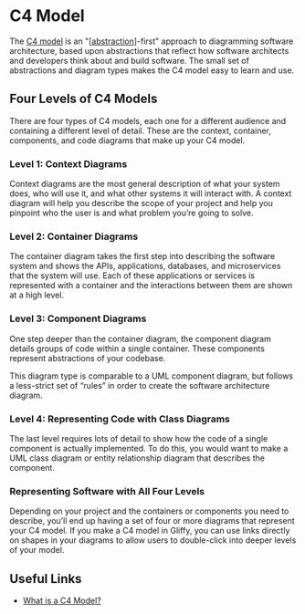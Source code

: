 # C4 Model

The [C4 model](https://c4model.com/) is an "[[abstraction]]-first" approach to diagramming software architecture, based upon abstractions that reflect how software architects and developers think about and build software. The small set of abstractions and diagram types makes the C4 model easy to learn and use.

## Four Levels of C4 Models
There are four types of C4 models, each one for a different audience and containing a different level of detail. These are the context, container, components, and code diagrams that make up your C4 model.

### Level 1: Context Diagrams
Context diagrams are the most general description of what your system does, who will use it, and what other systems it will interact with. A context diagram will help you describe the scope of your project and help you pinpoint who the user is and what problem you’re going to solve.

### Level 2: Container Diagrams
The container diagram takes the first step into describing the software system and shows the APIs, applications, databases, and microservices that the system will use. Each of these applications or services is represented with a container and the interactions between them are shown at a high level.

### Level 3: Component Diagrams
One step deeper than the container diagram, the component diagram details groups of code within a single container. These components represent abstractions of your codebase.

This diagram type is comparable to a UML component diagram, but follows a less-strict set of “rules” in order to create the software architecture diagram.

### Level 4: Representing Code with Class Diagrams
The last level requires lots of detail to show how the code of a single component is actually implemented. To do this, you would want to make a UML class diagram or entity relationship diagram that describes the component.

### Representing Software with All Four Levels
Depending on your project and the containers or components you need to describe, you’ll end up having a set of four or more diagrams that represent your C4 model. If you make a C4 model in Gliffy, you can use links directly on shapes in your diagrams to allow users to double-click into deeper levels of your model.

## Useful Links
- [What is a C4 Model?](https://www.gliffy.com/blog/c4-model)

[//begin]: # "Autogenerated link references for markdown compatibility"
[abstraction]: ../software-engineering/abstraction "Abstraction"
[//end]: # "Autogenerated link references"
